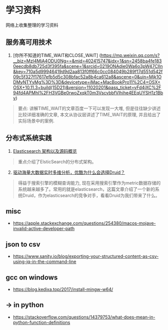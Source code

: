 # 学习资料
网络上收集整理的学习资料

## 服务高可用技术
1. [你所不知道的TIME_WAIT和CLOSE_WAIT] (https://mp.weixin.qq.com/s?__biz=MzI4MjA4ODU0Ng==&mid=402415747&idx=1&sn=2458ba4fe1830eecdb8db725d3f395fa&scene=1&srcid=0219ONAdie0Wa6o3pW47CIln&key=710a5d99946419d9d2aa813f0ff66c0cc084049b289f17d551d542f09c5f327f17617efb5d5c308bfac52a8b4ca612a8&ascene=0&uin=Mjk1ODMyNTYyMg%3D%3D&devicetype=iMac+MacBookPro11%2C4+OSX+OSX+10.11.3+build(15D21)&version=11020201&pass_ticket=vFd4jXC%2F94fd4APMhl%2FH3VGBe0rwoZxqkT0m3VscvbbfVlhihe4EEqUYSH1z1Bbv)

> 要点: 讲解TIME_WAIT的文章百度一下可以发现一大堆, 但是往往缺少讲述比较详细准确的文章, 本文从协议层讲述了TIME_WAIT的原理, 并且给出了实际场景中的案例.

## 分布式系统实践
1. [Elasticsearch 架构以及源码概览](https://mp.weixin.qq.com/s?__biz=MzA4NjgwMDQ0OA==&mid=2652445487&idx=1&sn=fb99fac1db2ad8120e98f00165323b2a&scene=1&srcid=0711ZEP1y8SLXzpImelywT5N&key=77421cf58af4a653fadcc7594168daa7b232d787e310fbe4536f0919298fe4284caa929b0d7a9463712f20c95a3e4b9a&ascene=0&uin=Mjk1ODMyNTYyMg%3D%3D&devicetype=iMac+MacBookPro11%2C4+OSX+OSX+10.11.5+build(15F34)&version=11020201&pass_ticket=zxcWol980kEHZxuscCwv6Bo4lYDE30dPbCHaz0sBBISlEX1GvXJw875tzW6lzG8M)

> 重点介绍了ElsticSearch的分布式架构。

2. [驱动海量大数据实时多维分析，优酷为什么会选择Druid？](https://mp.weixin.qq.com/s?__biz=MzA5NzkxMzg1Nw==&mid=2653160326&idx=1&sn=9c6a91df0ff088f799eefe2ca14926ca&scene=0&key=8dcebf9e179c9f3a11295728e84286c8427ddea06d951c4e08f2efb52ad1d982d9f5f8bbe434244929ff240d0ec88b5d&ascene=0&uin=Mjk1ODMyNTYyMg%3D%3D&devicetype=iMac+MacBookPro11%2C4+OSX+OSX+10.11.5+build(15F34)&version=11020201&pass_ticket=Uax4it219TvGLrsu%2B5wo6lhIzCrLx6RPRmntpCJlCs%2FagzKHed%2B%2F8X23mVqpb6o0)

> 得益于搜索引擎的模糊查询能力, 现在采用搜索引擎作为metric数据存储的系统越来越多了。常用的就是elasticsearch，这篇文章介绍了一个新的系统Druid，作为elasticsearch的竞争对手，看看Druid为我们带来了什么。

## misc

* https://apple.stackexchange.com/questions/254380/macos-mojave-invalid-active-developer-path

## json to csv
* https://www.sanity.io/blog/exporting-your-structured-content-as-csv-using-jq-in-the-command-line

## gcc on windows
* https://blog.kedixa.top/2017/install-mingw-w64/

## -> in python
* https://stackoverflow.com/questions/14379753/what-does-mean-in-python-function-definitions
